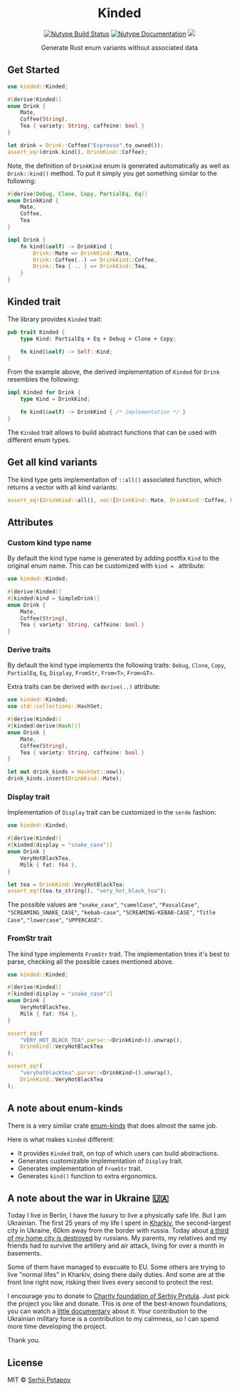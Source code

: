 <h1 align="center"> Kinded </h1>
<p align="center">
<a href="https://github.com/greyblake/kinded/actions/workflows/ci.yml" rel="nofollow"><img src="https://github.com/greyblake/kinded/actions/workflows/ci.yml/badge.svg" alt="Nutype Build Status"></a>
<a href="https://docs.rs/kinded" rel="nofollow"><img src="https://docs.rs/kinded/badge.svg" alt="Nutype Documentation"></a>
<a href="https://github.com/greyblake/kinded/discussions"><img src="https://img.shields.io/github/discussions/greyblake/kinded"/></a>
<p>

<p align="center">Generate Rust enum variants without associated data</p>


## Get Started

```rs
use kinded::Kinded;

#[derive(Kinded)]
enum Drink {
    Mate,
    Coffee(String),
    Tea { variety: String, caffeine: bool }
}

let drink = Drink::Coffee("Espresso".to_owned());
assert_eq!(drink.kind(), DrinkKind::Coffee);
```

Note, the definition of `DrinkKind` enum is generated automatically as well as `Drink::kind()` method.
To put it simply you get something similar to the following:

```rs
#[derive(Debug, Clone, Copy, PartialEq, Eq)]
enum DrinkKind {
    Mate,
    Coffee,
    Tea
}

impl Drink {
    fn kind(&self) -> DrinkKind {
        Drink::Mate => DrinkKind::Mate,
        Drink::Coffee(..) => DrinkKind::Coffee,
        Drink::Tea { .. } => DrinkKind::Tea,
    }
}
```

## Kinded trait

The library provides `Kinded` trait:

```rs
pub trait Kinded {
    type Kind: PartialEq + Eq + Debug + Clone + Copy;

    fn kind(&self) -> Self::Kind;
}
```

From the example above, the derived implementation of `Kinded` for `Drink` resembles the following:

```rs
impl Kinded for Drink {
    type Kind = DrinkKind;

    fn kind(&self) -> DrinkKind { /* implementation */ }
}
```

The `Kinded` trait allows to build abstract functions that can be used with different enum types.

## Get all kind variants

The kind type gets implementation of `::all()` associated function, which returns a vector with all kind variants:

```rs
assert_eq!(DrinkKind::all(), vec![DrinkKind::Mate, DrinkKind::Coffee, DrinkKind::Tea]);
```


## Attributes

### Custom kind type name

By default the kind type name is generated by adding postfix `Kind` to the original enum name.
This can be customized with `kind = ` attribute:

```rs
use kinded::Kinded;

#[derive(Kinded)]
#[kinded(kind = SimpleDrink)]
enum Drink {
    Mate,
    Coffee(String),
    Tea { variety: String, caffeine: bool }
}
```

### Derive traits

By default the kind type implements the following traits: `Debug`, `Clone`, `Copy`, `PartialEq`, `Eq`, `Display`, `FromStr`, `From<T>`, `From<&T>`.

Extra traits can be derived with `derive(..)` attribute:

```rs
use kinded::Kinded;
use std::collections::HashSet;

#[derive(Kinded)]
#[kinded(derive(Hash))]
enum Drink {
    Mate,
    Coffee(String),
    Tea { variety: String, caffeine: bool }
}

let mut drink_kinds = HashSet::new();
drink_kinds.insert(DrinkKind::Mate);
```

### Display trait

Implementation of `Display` trait can be customized in the `serde` fashion:

```rs
use kinded::Kinded;

#[derive(Kinded)]
#[kinded(display = "snake_case")]
enum Drink {
    VeryHotBlackTea,
    Milk { fat: f64 },
}

let tea = DrinkKind::VeryHotBlackTea;
assert_eq!(tea.to_string(), "very_hot_black_tea");
```

The possible values are `"snake_case"`, `"camelCase"`, `"PascalCase"`, `"SCREAMING_SNAKE_CASE"`, `"kebab-case"`, `"SCREAMING-KEBAB-CASE"`, `"Title Case"`, `"lowercase"`, `"UPPERCASE"`.

### FromStr trait

The kind type implements `FromStr` trait. The implementation tries it's best to parse, checking all the possible cases mentioned above.

```rs
use kinded::Kinded;

#[derive(Kinded)]
#[kinded(display = "snake_case")]
enum Drink {
    VeryHotBlackTea,
    Milk { fat: f64 },
}

assert_eq!(
    "VERY_HOT_BLACK_TEA".parse::<DrinkKind>().unwrap(),
    DrinkKind::VeryHotBlackTea
);

assert_eq!(
    "veryhotblacktea".parse::<DrinkKind>().unwrap(),
    DrinkKind::VeryHotBlackTea
);
```


## A note about enum-kinds

There is a very similar crate [enum-kinds](https://github.com/Soft/enum-kinds) that does almost the same job.

Here is what makes `kinded` different:
* It provides `Kinded` trait, on top of which users can build abstractions.
* Generates customizable implementation of `Display` trait.
* Generates implementation of `FromStr` trait.
* Generates `kind()` function to extra ergonomics.

## A note about the war in Ukraine 🇺🇦

Today I live in Berlin, I have the luxury to live a physically safe life.
But I am Ukrainian. The first 25 years of my life I spent in [Kharkiv](https://en.wikipedia.org/wiki/Kharkiv),
the second-largest city in Ukraine, 60km away from the border with russia. Today about [a third of my home city is destroyed](https://www.youtube.com/watch?v=ihoufBFSZds) by russians.
My parents, my relatives and my friends had to survive the artillery and air attack, living for over a month in basements.

Some of them have managed to evacuate to EU. Some others are trying to live "normal lifes" in Kharkiv, doing there daily duties.
And some are at the front line right now, risking their lives every second to protect the rest.

I encourage you to donate to [Charity foundation of Serhiy Prytula](https://prytulafoundation.org/en).
Just pick the project you like and donate. This is one of the best-known foundations, you can watch a [little documentary](https://www.youtube.com/watch?v=VlmWqoeub1Q) about it.
Your contribution to the Ukrainian military force is a contribution to my calmness, so I can spend more time developing the project.

Thank you.


## License

MIT © [Serhii Potapov](https://www.greyblake.com)
